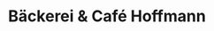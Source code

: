 ---
title: "Bäckerei & Café Hoffmann"
url: /jessen-elster/baeckerei-und-cafe-hoffmann/
shop: Bäckerei
---